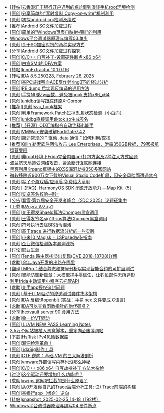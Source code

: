 + [[转帖]去香港汇丰银行开户遇到的尴尬事到漫谈手机root环境检测](https://bbs.kanxue.com/thread-285754.htm)
+ [[原创]分享简单的"写时复制 Copy-on-write"机制利用](https://bbs.kanxue.com/thread-285331.htm)
+ [[原创]初探android crc检测及绕过](https://bbs.kanxue.com/thread-285790.htm)
+ [[推荐]Android SO文件加载过程](https://bbs.kanxue.com/thread-285818.htm)
+ [[原创]简单的"Windows页表自映射机制"的利用](https://bbs.kanxue.com/thread-285332.htm)
+ [Windows平台调试器原理与编写03.单步](https://bbs.kanxue.com/thread-285834.htm)
+ [[原创]关于SO加密对抗的两种实现方式](https://bbs.kanxue.com/thread-285650.htm)
+ [[分享]Android  SO文件加载过程探究](https://bbs.kanxue.com/thread-285788.htm)
+ [[原创]C/C++ 自写补丁-设置硬件断点 x86_x64](https://bbs.kanxue.com/thread-283839.htm)
+ [[原创]白盒SM4的DFA方案](https://bbs.kanxue.com/thread-285292.htm)
+ [[转帖]InnoExtractor 10.1.0.116](https://bbs.kanxue.com/thread-285835.htm)
+ [[转帖]IDA 8.5.250228, February 28, 2025](https://bbs.kanxue.com/thread-285796.htm)
+ [[原创]某PC游戏残血ACE反作弊ring3下的绕过分析](https://bbs.kanxue.com/thread-284667.htm)
+ [[原创]PE dump 后实现反编译的通用方法](https://bbs.kanxue.com/thread-284958.htm)
+ [[原创]手搓Nt*或Zw*函数，避免被hook 支持x86_x64](https://bbs.kanxue.com/thread-284264.htm)
+ [[原创]unidbg读写跟踪还原X-Gorgon](https://bbs.kanxue.com/thread-285586.htm)
+ [[推荐][原创]svc_hook框架](https://bbs.kanxue.com/thread-284713.htm)
+ [[原创]利用Framework Patch过掉BL锁状态检测（小白向）](https://bbs.kanxue.com/thread-282541.htm)
+ [[原创]unidbg直接调用tiktok so生成签名](https://bbs.kanxue.com/thread-285623.htm)
+ [[推荐]【开源】OD汇编指令自动注释小能手](https://bbs.kanxue.com/thread-284663.htm)
+ [[原创]VMWare安装破解FortiGate7.4.2](https://bbs.kanxue.com/thread-284794.htm)
+ [[原创]简述常规的 " 驱动 .data 通信 " 如何利用/查找](https://bbs.kanxue.com/thread-285348.htm)
+ [[推荐]Qilin 勒索软件团伙攻击 Lee Enterprises，泄露350GB数据，79家报纸运营受阻](https://bbs.kanxue.com/thread-285836.htm)
+ [[原创]非root环境下Frida完全内置apk打包方案及2种注入方式回顾](https://bbs.kanxue.com/thread-284482.htm)
+ [波兰航天局遭受网络攻击，紧急断开互联网连接](https://bbs.kanxue.com/thread-285843.htm)
+ [黑客利用Krpano框架中的XSS漏洞劫持350多家网站](https://bbs.kanxue.com/thread-285842.htm)
+ [微软移除近900万次下载的Visual Studio Code扩展，因安全风险而遭遇禁令](https://bbs.kanxue.com/thread-285841.htm)
+ [[原创]写了个游戏盾/应用盾 免费给大家用](https://bbs.kanxue.com/thread-284616.htm)
+ [[原创]【FAQ】HarmonyOS SDK 闭源开放能力 —Map Kit（5）](https://bbs.kanxue.com/thread-285840.htm)
+ [[原创]安卓签名校验-探讨](https://bbs.kanxue.com/thread-285647.htm)
+ [[公告]看雪·第九届安全开发者峰会（SDC 2025）议题征集中](https://bbs.kanxue.com/thread-285672.htm)
+ [[下载]IDA pro 9.0 sp1](https://bbs.kanxue.com/thread-285234.htm)
+ [[原创]某王得发Shaeld算法Chomper黑盒调用](https://bbs.kanxue.com/thread-285705.htm)
+ [[原创]王得发签名sig13-ios算法Chomper黑盒调用](https://bbs.kanxue.com/thread-285666.htm)
+ [[原创]符号执行去除BR指令混淆](https://bbs.kanxue.com/thread-280737.htm)
+ [[原创]基于trace 进行数据流分析的一些实践](https://bbs.kanxue.com/thread-285243.htm)
+ [[原创]小米10 Magisk + LSPosed安装指南](https://bbs.kanxue.com/thread-285114.htm)
+ [[原创]企业微信检测版本漏洞浅析](https://bbs.kanxue.com/thread-284796.htm)
+ [[讨论]职业生涯](https://bbs.kanxue.com/thread-285691.htm)
+ [[原创]Tenda 路由器栈溢出复现(CVE-2018-18708)详解](https://bbs.kanxue.com/thread-282340.htm)
+ [[求助] 8年Java开发的出路在哪里](https://bbs.kanxue.com/thread-285107.htm)
+ [[翻译] MPro：结合静态和符号分析以实现智能合约的可扩展测试](https://bbs.kanxue.com/thread-285849.htm)
+ [[原创]智能防御新篇章：大模型携手零信任，让钓鱼邮件无所遁形](https://bbs.kanxue.com/thread-285848.htm)
+ [利用frida主动调用小程序云托管API](https://bbs.kanxue.com/thread-284878.htm)
+ [[求助]某手app授权追封问题](https://bbs.kanxue.com/thread-285851.htm)
+ [[原创] 基于LLM驱动的渗透测试套件技术架构](https://bbs.kanxue.com/thread-285850.htm)
+ [[原创]IDA 反编译openblt (实战：手搓 hex 文件变成 C语言)](https://bbs.kanxue.com/thread-285731.htm)
+ [[求助]IDA可以查看函数指针的伪代码吗？](https://bbs.kanxue.com/thread-285852.htm)
+ [[分享]hexvault server 90 食用方法](https://bbs.kanxue.com/thread-283783.htm)
+ [[求助]收一份VT驱动](https://bbs.kanxue.com/thread-285446.htm)
+ [[原创] LLVM NEW PASS Learning Notes](https://bbs.kanxue.com/thread-285854.htm)
+ [3.5万个网站被植入恶意脚本，重定向至赌博网站](https://bbs.kanxue.com/thread-285853.htm)
+ [[下载]HsRisk IPv4风险数据库](https://bbs.kanxue.com/thread-285213.htm)
+ [[原创]漏洞检测革命！](https://bbs.kanxue.com/thread-285845.htm)
+ [[原创] idaSig制作工具](https://bbs.kanxue.com/thread-263254.htm)
+ [[原创]CTF 逆向：基础 VM 的三大解法剖析](https://bbs.kanxue.com/thread-285831.htm)
+ [[原创]vmware外部读写内存也没那么神秘](https://bbs.kanxue.com/thread-284956.htm)
+ [[原创]C/C++ x86 x64 自写劫持补丁 方法大杂烩](https://bbs.kanxue.com/thread-282745.htm)
+ [[讨论]这个驱动还要增加什么功能呢？](https://bbs.kanxue.com/thread-285825.htm)
+ [[求助]xw/ps 这网吧拦截的是什么原理？](https://bbs.kanxue.com/thread-285797.htm)
+ [[原创]从0开发你自己的Trace后端分析工具: (2) Trace前端的构建](https://bbs.kanxue.com/thread-285745.htm)
+ [[原创]某银行app（绑企）逆向](https://bbs.kanxue.com/thread-285685.htm)
+ [[转帖]snapshot_2025-02-25_14-18（192楼）](https://bbs.kanxue.com/thread-270207.htm)
+ [Windows平台调试器原理与编写04.硬件断点](https://bbs.kanxue.com/thread-285856.htm)
